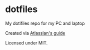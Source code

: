 # dotfiles
My dotifiles repo for my PC and laptop

Created via [Atlassian's guide](https://developer.atlassian.com/blog/2016/02/best-way-to-store-dotfiles-git-bare-repo/)

Licensed under MIT.
